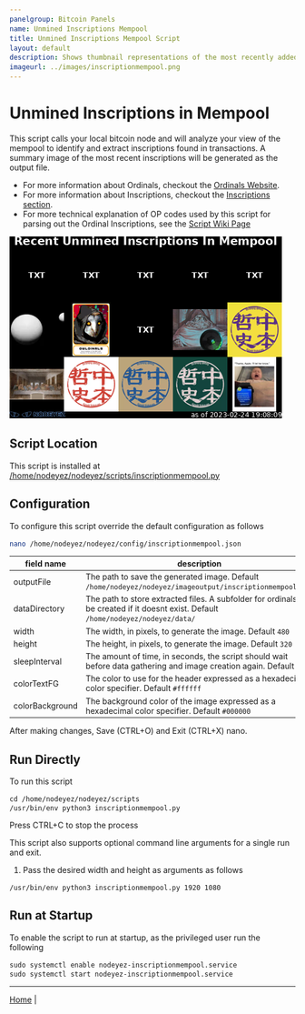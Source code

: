 ```yaml
---
panelgroup: Bitcoin Panels
name: Unmined Inscriptions Mempool
title: Unmined Inscriptions Mempool Script
layout: default
description: Shows thumbnail representations of the most recently added inscriptions to the mempool which are not yet mined.
imageurl: ../images/inscriptionmempool.png
---
```


# Unmined Inscriptions in Mempool

This script calls your local bitcoin node and will analyze your view of the mempool to
identify and extract inscriptions found in transactions.  A summary image of the most
recent inscriptions will be generated as the output file.

- For more information about Ordinals, checkout the [Ordinals Website](https://docs.ordinals.com/).
- For more information about Inscriptions, checkout the [Inscriptions section](https://docs.ordinals.com/inscriptions.html).
- For more technical explanation of OP codes used by this script for parsing out the Ordinal Inscriptions, see the [Script Wiki Page](https://en.bitcoin.it/wiki/Script)

![sample inscription mempool](../images/inscriptionmempool.png)

## Script Location

This script is installed at
[/home/nodeyez/nodeyez/scripts/inscriptionmempool.py](../scripts/inscriptionmempool.py)

## Configuration

To configure this script override the default configuration as follows

```sh
nano /home/nodeyez/nodeyez/config/inscriptionmempool.json
```

| field name | description |
| --- | --- |
| outputFile | The path to save the generated image. Default `/home/nodeyez/nodeyez/imageoutput/inscriptionmempool.png` |
| dataDirectory | The path to store extracted files. A subfolder for ordinals will be created if it doesnt exist. Default `/home/nodeyez/nodeyez/data/` |
| width | The width, in pixels, to generate the image. Default `480` |
| height | The height, in pixels, to generate the image. Default `320` |
| sleepInterval | The amount of time, in seconds, the script should wait before data gathering and image creation again. Default `10` |
| colorTextFG | The color to use for the header expressed as a hexadecimal color specifier. Default `#ffffff` |
| colorBackground | The background color of the image expressed as a hexadecimal color specifier. Default `#000000` |

After making changes, Save (CTRL+O) and Exit (CTRL+X) nano.

## Run Directly

To run this script

```shell
cd /home/nodeyez/nodeyez/scripts
/usr/bin/env python3 inscriptionmempool.py
```

Press CTRL+C to stop the process

This script also supports optional command line arguments for a single run and exit.

1. Pass the desired width and height as arguments as follows

```shell
/usr/bin/env python3 inscriptionmempool.py 1920 1080
```

## Run at Startup

To enable the script to run at startup, as the privileged user run the following

```shell
sudo systemctl enable nodeyez-inscriptionmempool.service
sudo systemctl start nodeyez-inscriptionmempool.service
```

---

[Home](../) | 

